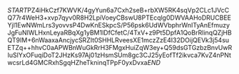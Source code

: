 $START$PZ4iHkCzf7KWVK/4gyYun6a7Cxh2seB+rbXW5RK4sqVp2CLc1JVcCQ77r4WeH3+xvp7qyv0R8H2LpiVoeyCBswU8PTEcqlg0DWVAAHoDRUCBEEYjl1EwNWmLrs3yovvsP4DwKnESkpcS/P56psk6UdWVbphrWnITyAnEfmuzyJgFuNIWLHxnLeyaRBqXg1yBM1lDfCfetC/4TxV+z9Pt5DpfA1QoBrRIinqQZjHBQT9IM+6nWaaxaAncjycSRZIt0SHHLRveesXE1mczZzE4I32DOijQEVk3j54suETZq++hhvC0aAPWBnWuGkRrH3FMgxHuiZqW3ey+Q59dsGTGzbzBnvUwRIuSlYxOFuqiDoT2JHzKs97Aj01zHsmSUm8gc3CJ25yEofTf2ikvca7KvZ4nPNtwcsrLd4GMCRxhSgqHZheTkninqTPpF0yxDvxa$END$
